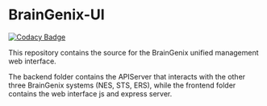 # BrainGenix-UI

[![Codacy Badge](https://api.codacy.com/project/badge/Grade/edf74849a90e4ca4a8f751f147cb5cb4)](https://app.codacy.com/gh/carboncopies/BrainGenix-UI?utm_source=github.com&utm_medium=referral&utm_content=carboncopies/BrainGenix-UI&utm_campaign=Badge_Grade_Settings)

This repository contains the source for the BrainGenix unified management web interface. 

The backend folder contains the APIServer that interacts with the other three BrainGenix systems (NES, STS, ERS), while the frontend folder contains the web interface js and express server.
